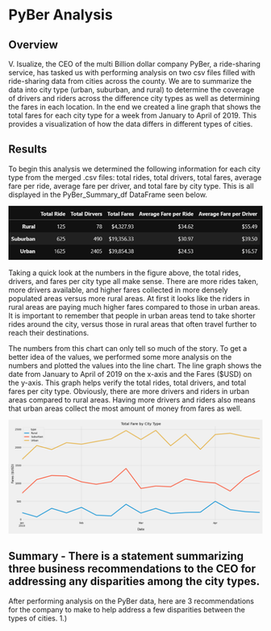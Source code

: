 # PyBer Analysis

## Overview 

V. Isualize, the CEO of the multi Billion dollar company PyBer, a ride-sharing service, has tasked us with performing analysis on two csv files filled with ride-sharing data from cities across the county. We are to summarize the data into city type (urban, suburban, and rural) to determine the coverage of drivers and riders across the difference city types as well as determining the fares in each location. In the end we created a line graph that shows the total fares for each city type for a week from January to April of 2019. This provides a visualization of how the data differs in different types of cities.  

## Results

To begin this analysis we determined the following information for each city type from the merged .csv files: total rides, total drivers, total fares, average fare per ride, average fare per driver, and total fare by city type. This is all displayed in the PyBer_Summary_df DataFrame seen below. 

![alt text](Resources/PyBer_Summary_df.png)

Taking a quick look at the numbers in the figure above, the total rides, drivers, and fares per city type all make sense. There are more rides taken, more drivers available, and higher fares collected in more densely populated areas versus more rural areas. At first it looks like the riders in rural areas are paying much higher fares compared to those in urban areas. It is important to remember that people in urban areas tend to take shorter rides around the city, versus those in rural areas that often travel further to reach their destinations. 

The numbers from this chart can only tell so much of the story. To get a better idea of the values, we performed some more analysis on the numbers and plotted the values into the line chart. The line graph shows the date from January to April of 2019 on the x-axis and the Fares ($USD) on the y-axis. This graph helps verify the total rides, total drivers, and total fares per city type. Obviously, there are more drivers and riders in urban areas compared to rural areas. Having more drivers and riders also means that urban areas collect the most amount of money from fares as well. 

![alt_text](Analysis/PyBer_fare_summary.png)

## Summary - There is a statement summarizing three business recommendations to the CEO for addressing any disparities among the city types.

After performing analysis on the PyBer data, here are 3 recommendations for the company to make to help address a few disparities between the types of cities. 
1.) 
